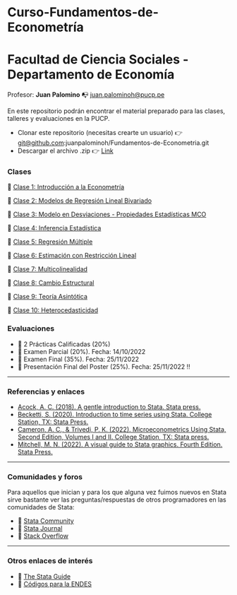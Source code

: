 # Curso-Fundamentos-de-Econometría

# Facultad de Ciencia Sociales - Departamento de Economía 

Profesor: **Juan Palomino** :mailbox_with_no_mail: juan.palominoh@pucp.pe

En este repositorio podrán encontrar el material preparado para las clases, talleres y evaluaciones en la PUCP. 

- Clonar este repositorio (necesitas crearte un usuario) :point_right: git@github.com:juanpalominoh/Fundamentos-de-Econometria.git
- Descargar el archivo .zip :point_right: [Link](https://github.com/juanpalominoh/Fundamentos-de-Econometria/archive/refs/heads/main.zip)

### Clases 

:file_folder: [Clase 1: Introducción a la Econometría](https://github.com/juanpalominoh/Fundamentos-de-Econometria/tree/main/1.%20Introducci%C3%B3n%20a%20la%20Econometr%C3%ADa) 

:file_folder: [Clase 2: Modelos de Regresión Lineal Bivariado](https://github.com/juanpalominoh/Fundamentos-de-Econometria/tree/main/2.%20Modelos%20de%20Regresi%C3%B3n%20Lineal%20Bivariado)

:file_folder: [Clase 3: Modelo en Desviaciones - Propiedades Estadísticas MCO](https://github.com/juanpalominoh/Fundamentos-de-Econometria/tree/main/3.%20Modelo%20en%20Desviaciones%20-%20Propiedades%20Estad%C3%ADsticas%20MCO%20)

:file_folder: [Clase 4: Inferencia Estadística](https://github.com/juanpalominoh/Fundamentos-de-Econometria/tree/main/4.%20Inferencia%20Estad%C3%ADstica)

:file_folder: [Clase 5: Regresión Múltiple](https://github.com/juanpalominoh/Fundamentos-de-Econometria/tree/main/5.%20Regresi%C3%B3n%20M%C3%BAltiple)

:file_folder: [Clase 6: Estimación con Restricción Lineal](https://github.com/juanpalominoh/Fundamentos-de-Econometria/tree/main/6.%20Estimaci%C3%B3n%20con%20Restricci%C3%B3n%20Lineal)

:file_folder: [Clase 7: Multicolinealidad](https://github.com/juanpalominoh/Fundamentos-de-Econometria/tree/main/7.%20Multicolinealidad)

:file_folder: [Clase 8: Cambio Estructural](https://github.com/juanpalominoh/Fundamentos-de-Econometria/tree/main/8.%20Cambio%20Estructural)

:file_folder: [Clase 9: Teoría Asintótica](https://github.com/juanpalominoh/Fundamentos-de-Econometria/tree/main/9.%20Teor%C3%ADa%20Asint%C3%B3tica)

:file_folder: [Clase 10: Heterocedasticidad](https://github.com/juanpalominoh/Fundamentos-de-Econometria/tree/main/10.%20Heterocedasticidad)

### Evaluaciones

- :pushpin: 2 Prácticas Calificadas (20%) 
- :pushpin: Examen Parcial (20%). Fecha: 14/10/2022 
- :pushpin: Examen Final (35%). Fecha: 25/11/2022 
- :pushpin: Presentación Final del Poster (25%). Fecha: 25/11/2022 :bangbang:

---

### Referencias y enlaces 

- [Acock, A. C. (2018). A gentle introduction to Stata. Stata press.](https://www.stata.com/bookstore/gentle-introduction-to-stata/)
- [Becketti, S. (2020). Introduction to time series using Stata. College Station, TX: Stata Press.](https://www.stata.com/bookstore/introduction-to-time-series-using-stata/)
- [Cameron, A. C., & Trivedi, P. K. (2022). Microeconometrics Using Stata, Second Edition, Volumes I and II. College Station, TX: Stata press.](https://www.stata.com/bookstore/microeconometrics-stata/)
- [Mitchell, M. N. (2022). A visual guide to Stata graphics. Fourth Edition. Stata Press.](https://www.stata.com/bookstore/visual-guide-to-stata-graphics/) 

---

### Comunidades y foros

Para aquellos que inician y para los que alguna vez fuimos nuevos en Stata sirve bastante ver las preguntas/respuestas de otros programadores en las comunidades de Stata:

+ :pushpin: [Stata Community](https://www.statalist.org/)
+ :pushpin: [Stata Journal](https://www.stata-journal.com/)
+ :pushpin: [Stack Overflow](https://stackoverflow.com/questions/tagged/stata)

---

### Otros enlaces de interés

+ :pushpin: [The Stata Guide](https://medium.com/the-stata-guide)
+ :pushpin: [Códigos para la ENDES](https://github.com/DHSProgram)
